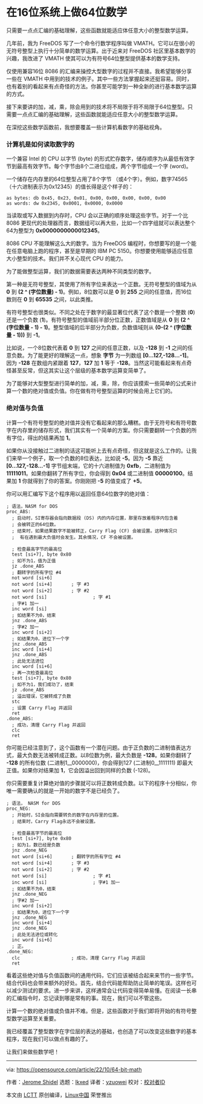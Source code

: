 [#]: subject: "Doing 64-bit math on a 16-bit system"
[#]: via: "https://opensource.com/article/22/10/64-bit-math"
[#]: author: "Jerome Shidel https://opensource.com/users/shidel"
[#]: collector: "lkxed"
[#]: translator: "yzuowei "
[#]: reviewer: " "
[#]: publisher: " "
[#]: url: " "

在16位系统上做64位数学
======

只需要一点点汇编的基础理解，这些函数就能适应体任意大小的整型数学运算。

几年前，我为 FreeDOS 写了一个命令行数学程序叫做 VMATH。它可以在很小的无符号整型上执行十分简单的数学运算。出于近来对 FreeDOS 社区里基本数学的兴趣，我改进了 VMATH 使其可以为有符号64位整型提供基本的数学支持。

仅使用兼容16位 8086 的汇编来操控大型数字的过程并不直接。我希望能够分享一些在 VMATH 中用到的技术的例子。其中一些方法掌握起来还挺容易。同时，也有着别的看起来有点奇怪的方法。你甚至可能学到一种全新的进行基本数学运算的方式。

接下来要讲的加，减，乘，除会用到的技术将不局限于将不局限于64位整型。只需要一点点汇编的基础理解，这些函数就能适应任意大小的整型数学运算。

在深挖这些数学函数前，我想要覆盖一些计算机看数字的基础视角。

### 计算机是如何读取数字的

一个兼容 Intel 的 CPU 以字节 (byte) 的形式贮存数字，储存顺序为从最低有效字节到最高有效字节。每个字节由8个二进位组成，两个字节组成一个字 (word)。

一个储存在内存里的64位整型占用了8个字节 （或4个字）。例如，数字74565（十六进制表示为0x12345）的值长得是这个样子的：

```
as bytes: db 0x45, 0x23, 0x01, 0x00, 0x00, 0x00, 0x00, 0x00
as words: dw 0x2345, 0x0001, 0x0000, 0x0000
```

当读取或写入数据到内存时，CPU 会以正确的顺序处理这些字节。对于一个比 8086 更现代的处理器而言，数据组可以再大些，比如一个四字组就可以表达整个64为整型为 **0x0000000000012345**。

8086 CPU 不能理解这么大的数字。当为 FreeDOS 编程时，你想要写的是一个能在任意电脑上跑的程序，甚至是早期的 IBM PC 5150。你想要使用能够适应任意大小整型的技术。我们并不关心现代 CPU 的能力。

为了能做整型运算，我们的数据需要表达两种不同类型的数字。

第一种是无符号整型，其使用了所有字位来表达一个正数。无符号整型的值域为从 **0** 到 **(2 ^ (字位数量) - 1)**。例如，8位数可以是 **0** 到 **255** 之间的任意值，而16位数则在 **0** 到
**65535** 之间，以此类推。

有符号整型也很类似。不同之处在于数字的最显著位代表了这个数是一个整数 (**0**) 还是一个负数 (**1**)。有符号整型的值域前半部分位正数，正数值域是从 **0** 到 **(2 ^ (字位数量 - 1) - 1)**。整型值域的后半部分为负数，负数值域则从 **(0-(2 ^ (字位数量 - 1)))** 到 **-1**。

比如说，一个8位数代表着 **0** 到 **127** 之间的任意正数，以及 **-128** 到 **-1** 之间的任意负数。为了能更好的理解这一点，想象 **字节** 为一列数组 **[0...127,-128...-1]**。因为 **-128** 在数组内紧跟着 **127**，**127** 加 **1** 等于 **-128**。当然这可能看起来有点奇怪甚至反常，但这其实让这个层级的基本数学运算变简单了。

为了能够对大型整型进行简单的加，减，乘，除，你应该摸索一些简单的公式来计算一个数的绝对值或负值。你在做有符号整型运算的时候会用上它们的。


### 绝对值与负值

计算一个有符号整型的绝对值并没有它看起来的那么糟糕。由于无符号和有符号数字在内存里的储存形式，我们其实有一个简单的方案。你只需要翻转一个负数的所有字位，得出的结果再加 **1**。

如果你从没接触过二进制的话这可能听上去有点奇怪，但这就是这么工作的。让我们来举一个例子，取一个负数的8位表达，比如说 **-5**。因为 **-5** 靠近 **[0...127,-128...-1]** 字节组末端，它的十六进制值为 **0xfb**，二进制值为 **11111011**。如果你翻转了所有字位，你会得到 **0x04** 或二进制值 **00000100**。结果加 **1** 你就得到了你的答案。你刚刚把 **-5** 的值变成了 **+5**。

你可以用汇编写下这个程序用以返回任意64位数字的绝对值：

```
; 语法，NASM for DOS
proc_ABS:
  ; 启动时，SI寄存器会指向数据段 (DS) 内的内存位置，那里存放着程序内包含着
  ; 会被转正的64位数。
  ; 结束时，如果结果数字不能被转正，Carry Flag (CF) 会被设置。这种情况只
  ;  有在遇到最大负值时会发生。其余情况，CF 不会被设置。
  
  ; 检查最高字节的最高位
  test [si+7], byte 0x80
  ; 如不为1，值为正值
  jz .done_ABS
  ; 翻转字的所有字位 #4
  not word [si+6]
  not word [si+4]       ; 字 #3
  not word [si+2]       ; 字 #2
  not word [si]                 ; 字 #1
  ; 字#1 加一
  inc word [si]
  ; 如结果不为0，结束
  jnz .done_ABS
  ; 字#2 加一
  inc word [si+2]
  ; 如结果为0，进位下一个字
  jnz .done_ABS
  inc word [si+4]
  jnz .done_ABS
  ; 此处无法进位
  inc word [si+6]
  ; 再一次检查最高位
  test [si+7], byte 0x80
  ; 如不为1，我们成功了，结束
  jz .done_ABS
  ; 溢出错误，它被转成了负数
  stc
  ; 设置 Carry Flag 并返回
  ret
.done_ABS:
  ; 成功，清理 Carry Flag 并返回
  clc
  ret
```

你可能已经注意到了，这个函数有一个潜在问题。由于正负数的二进制值表达方式，最大负数无法被转成正数。以8位数为例，最大负数是 **-128**。如果你翻转了 **-128** 的所有位数 (二进制1__0000000)，你会得到127 (二进制0__1111111) 即最大正值。如果你对结果加 **1**，它会因溢出回到同样的负数 (-128)。

你只需要重复计算绝对值的步骤就可以将正数转成负数。以下的程序十分相似，你唯一需要确认的就是一开始的数字不是已经负了。

```
; 语法， NASM for DOS
proc_NEG:
  ; 开始时，SI会指向需要转负的数字在内存里的位置。
  ; 结束时，Carry Flag永远不会被设置。
  
  ; 检查最高字节的最高位
  test [si+7], byte 0x80
  ; 如为1，数已经是负数
  jnz .done_NEG
  not word [si+6]       ; 翻转字的所有字位 #4
  not word [si+4]       ; 字 #3
  not word [si+2]       ; 字 #2
  not word [si]                 ; 字 #1
  inc word [si]                 ; 字#1 加一
  ; 如结果不为0，结束
  jnz .done_NEG
  ; 字#2 加一
  inc word [si+2]
  ; 如结果为0，进位下一个字
  jnz .done_NEG
  inc word [si+4]
  jnz .done_NEG
  ; 此处无法进位或转化
  inc word [si+6]
  ; 正。
.done_NEG:
  clc                   ; 成功，清理 Carry Flag 并返回
  ret
```

看着这些绝对值与负值函数间的通用代码，它们应该被结合起来来节约一些字节。结合代码也会带来额外的好处。首先，结合代码能帮助防止简单的笔误。这样也可以减少测试的要求。进一步来讲，这样通常会让代码变得简单易懂。在阅读一长串的汇编指令时，忘记读到哪是常有的事。现在，我们可以不管这些。

计算一个数的绝对值或负值并不难。但是，这些函数对于我们即将开始的有符号整型数学运算至关重要。

我已经覆盖了整型数字在字位层的表达的基础，也创造了可以改变这些数字的基本程序，现在我们可以做点有趣的了。

让我们来做些数学吧！

--------------------------------------------------------------------------------

via: https://opensource.com/article/22/10/64-bit-math

作者：[Jerome Shidel][a]
选题：[lkxed][b]
译者：[yzuowei](https://github.com/yzuowei)
校对：[校对者ID](https://github.com/校对者ID)

本文由 [LCTT](https://github.com/LCTT/TranslateProject) 原创编译，[Linux中国](https://linux.cn/) 荣誉推出

[a]: https://opensource.com/users/shidel
[b]: https://github.com/lkxed

